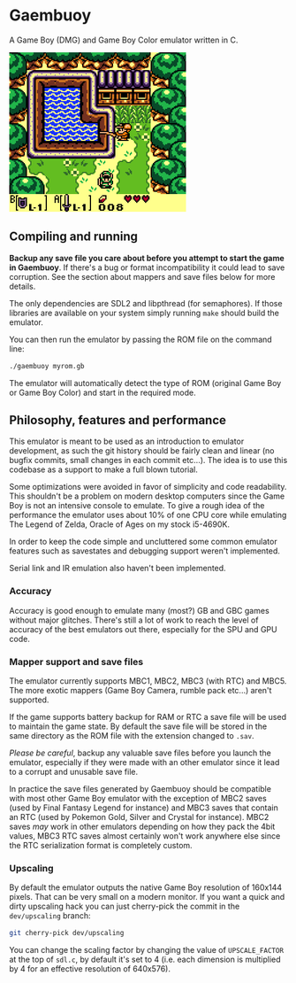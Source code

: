 # Gaembuoy

A Game Boy (DMG) and Game Boy Color emulator written in C.

![A Link's Awakening](images/zelda.png)

## Compiling and running

__Backup any save file you care about before you attempt to start the game in
Gaembuoy__. If there's a bug or format incompatibility it could lead to
save corruption. See the section about mappers and save files below for more
details.

The only dependencies are SDL2 and libpthread (for semaphores). If those
libraries are available on your system simply running `make` should build the
emulator.

You can then run the emulator by passing the ROM file on the command line:

```sh
./gaembuoy myrom.gb
```

The emulator will automatically detect the type of ROM (original Game Boy or
Game Boy Color) and start in the required mode.

## Philosophy, features and performance

This emulator is meant to be used as an introduction to emulator development, as
such the git history should be fairly clean and linear (no bugfix commits, small
changes in each commit etc...). The idea is to use this codebase as a support
to make a full blown tutorial.

Some optimizations were avoided in favor of simplicity and code readability.
This shouldn't be a problem on modern desktop computers since the Game Boy is
not an intensive console to emulate. To give a rough idea of the performance the
emulator uses about 10% of one CPU core while emulating The Legend of Zelda,
Oracle of Ages on my stock i5-4690K.

In order to keep the code simple and uncluttered some common emulator features
such as savestates and debugging support weren't implemented.

Serial link and IR emulation also haven't been implemented.

### Accuracy

Accuracy is good enough to emulate many (most?) GB and GBC games without major
glitches. There's still a lot of work to reach the level of accuracy of the best
emulators out there, especially for the SPU and GPU code.

### Mapper support and save files

The emulator currently supports MBC1, MBC2, MBC3 (with RTC) and MBC5. The more
exotic mappers (Game Boy Camera, rumble pack etc...) aren't supported.

If the game supports battery backup for RAM or RTC a save file will be used to
maintain the game state. By default the save file will be stored in the same
directory as the ROM file with the extension changed to `.sav`.

_Please be careful_, backup any valuable save files before you launch the
emulator, especially if they were made with an other emulator since it lead to a
corrupt and unusable save file.

In practice the save files generated by Gaembuoy should be compatible with most
other Game Boy emulator with the exception of MBC2 saves (used by Final Fantasy
Legend for instance) and MBC3 saves that contain an RTC (used by Pokemon Gold,
Silver and Crystal for instance). MBC2 saves *may* work in other emulators
depending on how they pack the 4bit values, MBC3 RTC saves almost certainly
won't work anywhere else since the RTC serialization format is completely
custom.

### Upscaling

By default the emulator outputs the native Game Boy resolution of 160x144
pixels. That can be very small on a modern monitor. If you want a quick and
dirty upscaling hack you can just cherry-pick the commit in the `dev/upscaling`
branch:

```sh
git cherry-pick dev/upscaling
```

You can change the scaling factor by changing the value of `UPSCALE_FACTOR` at
the top of `sdl.c`, by default it's set to 4 (i.e. each dimension is multiplied
by 4 for an effective resolution of 640x576).
